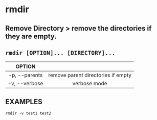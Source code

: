 # rmdir

**Remove Directory** > remove the directories if they are empty.
---

` rmdir [OPTION]... [DIRECTORY]... `
---

| **OPTION** | |
|:---:|:---:|
| -p, --parents | remove parent directories if empty |
| -v, --verbose | verbose mode |

## EXAMPLES
` rmdir -v test1 test2 `